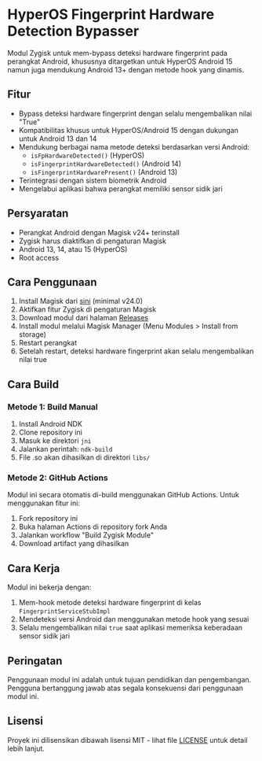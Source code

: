 # HyperOS Fingerprint Hardware Detection Bypasser

Modul Zygisk untuk mem-bypass deteksi hardware fingerprint pada perangkat Android, khususnya ditargetkan untuk HyperOS Android 15 namun juga mendukung Android 13+ dengan metode hook yang dinamis.

## Fitur

- Bypass deteksi hardware fingerprint dengan selalu mengembalikan nilai "True"
- Kompatibilitas khusus untuk HyperOS/Android 15 dengan dukungan untuk Android 13 dan 14
- Mendukung berbagai nama metode deteksi berdasarkan versi Android:
  - `isFpHardwareDetected()` (HyperOS)
  - `isFingerprintHardwareDetected()` (Android 14)
  - `isFingerprintHardwarePresent()` (Android 13)
- Terintegrasi dengan sistem biometrik Android 
- Mengelabui aplikasi bahwa perangkat memiliki sensor sidik jari

## Persyaratan

- Perangkat Android dengan Magisk v24+ terinstall
- Zygisk harus diaktifkan di pengaturan Magisk
- Android 13, 14, atau 15 (HyperOS)
- Root access

## Cara Penggunaan

1. Install Magisk dari [sini](https://github.com/topjohnwu/Magisk) (minimal v24.0)
2. Aktifkan fitur Zygisk di pengaturan Magisk
3. Download modul dari halaman [Releases](https://github.com/yourusername/fingerprint-hardware-bypasser/releases)
4. Install modul melalui Magisk Manager (Menu Modules > Install from storage)
5. Restart perangkat
6. Setelah restart, deteksi hardware fingerprint akan selalu mengembalikan nilai true

## Cara Build

### Metode 1: Build Manual

1. Install Android NDK
2. Clone repository ini
3. Masuk ke direktori `jni`
4. Jalankan perintah: `ndk-build`
5. File .so akan dihasilkan di direktori `libs/`

### Metode 2: GitHub Actions

Modul ini secara otomatis di-build menggunakan GitHub Actions. Untuk menggunakan fitur ini:

1. Fork repository ini
2. Buka halaman Actions di repository fork Anda
3. Jalankan workflow "Build Zygisk Module"
4. Download artifact yang dihasilkan

## Cara Kerja

Modul ini bekerja dengan:

1. Mem-hook metode deteksi hardware fingerprint di kelas `FingerprintServiceStubImpl`
2. Mendeteksi versi Android dan menggunakan metode hook yang sesuai
3. Selalu mengembalikan nilai `true` saat aplikasi memeriksa keberadaan sensor sidik jari

## Peringatan

Penggunaan modul ini adalah untuk tujuan pendidikan dan pengembangan. Pengguna bertanggung jawab atas segala konsekuensi dari penggunaan modul ini.

## Lisensi

Proyek ini dilisensikan dibawah lisensi MIT - lihat file [LICENSE](LICENSE) untuk detail lebih lanjut.
